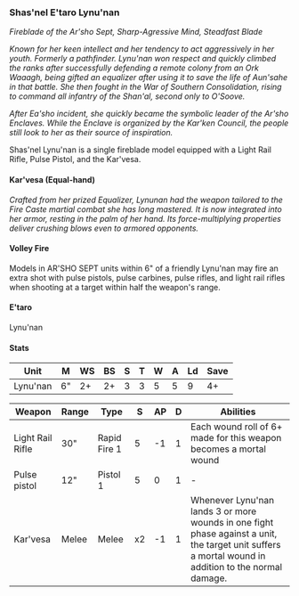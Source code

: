 ### Shas'nel E'taro Lynu'nan 

*Fireblade of the Ar'sho Sept, Sharp-Agressive Mind, Steadfast Blade*

*Known for her keen intellect and her tendency to act aggressively in her youth. Formerly a pathfinder. Lynu'nan won respect and quickly climbed the ranks after successfully defending a remote colony from an Ork Waaagh, being gifted an equalizer after using it to save the life of Aun'sahe in that battle. She then fought in the War of Southern Consolidation, rising to command all infantry of the Shan'al, second only to O'Soove.*

*After Ea'sho incident, she quickly became the symbolic leader of the Ar'sho Enclaves. While the Enclave is organized by the Kar'ken Council, the people still look to her as their source of inspiration.*

Shas'nel Lynu'nan is a single fireblade model equipped with a Light Rail Rifle, Pulse Pistol, and the Kar'vesa. 

#### Kar'vesa (Equal-hand)

*Crafted from her prized Equalizer, Lynunan had the weapon tailored to the Fire Caste martial combat she has long mastered. It is now integrated into her armor, resting in the palm of her hand. Its force-multiplying properties deliver crushing blows even to armored opponents.*

#### Volley Fire

Models in AR'SHO SEPT units within 6" of a friendly Lynu'nan may fire an extra shot with pulse pistols, pulse carbines, pulse rifles, and light rail rifles when shooting at a target within half the weapon's range.

#### E'taro

Lynu'nan

#### Stats

| Unit | M | WS | BS | S | T | W | A | Ld | Save |
|---|---|---|---|---|---|---|---|---|---|
| Lynu'nan | 6" | 2+ | 2+ | 3 | 3 | 5 | 5 | 9 | 4+ |


| Weapon | Range | Type | S | AP | D | Abilities |
|---|---|---|---|---|---|---|
| Light Rail Rifle | 30" | Rapid Fire 1 | 5 | -1 | 1 | Each wound roll of 6+ made for this weapon becomes a mortal wound |
| Pulse pistol | 12" | Pistol 1 | 5 | 0 | 1 | - |
| Kar'vesa | Melee | Melee | x2 | -1 | 1 | Whenever Lynu'nan lands 3 or more wounds in one fight phase against a unit, the target unit suffers a mortal wound in addition to the normal damage. |
